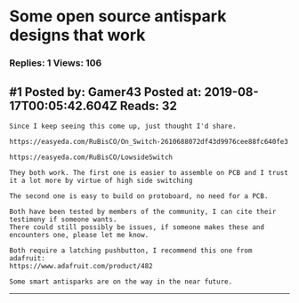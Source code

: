 # Some open source antispark designs that work

### Replies: 1 Views: 106

## \#1 Posted by: Gamer43 Posted at: 2019-08-17T00:05:42.604Z Reads: 32

```
Since I keep seeing this come up, just thought I'd share.

https://easyeda.com/RuBisCO/On_Switch-2610688072df43d9976cee88fc640fe3

https://easyeda.com/RuBisCO/LowsideSwitch

They both work. The first one is easier to assemble on PCB and I trust it a lot more by virtue of high side switching

The second one is easy to build on protoboard, no need for a PCB. 

Both have been tested by members of the community, I can cite their testimony if someone wants.
There could still possibly be issues, if someone makes these and encounters one, please let me know.

Both require a latching pushbutton, I recommend this one from adafruit: 
https://www.adafruit.com/product/482

Some smart antisparks are on the way in the near future.
```

---

